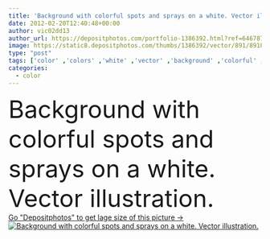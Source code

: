 ```yaml
---
title: 'Background with colorful spots and sprays on a white. Vector ill'
date: 2012-02-20T12:40:48+00:00
author: vic02dd13
author_url: https://depositphotos.com/portfolio-1386392.html?ref=64678756
image: https://static8.depositphotos.com/thumbs/1386392/vector/891/8918678/api_thumb_450.jpg?forcejpeg=true
type: "post"
tags: ['color' ,'colors' ,'white' ,'vector' ,'background' ,'colorful' ,'backgrounds' ,'on' ,'curve' ,'graphic' ,'element' ,'illustration' ,'design' ,'shape' ,'decorative' ,'art' ,'drop' ,'drip' ,'abstract' ,'form' ,'spray' ,'silhouette' ,'picture' ,'modern' ,'paint' ,'splash' ,'rainbow' ,'creative' ,'festival' ,'painted' ,'blot' ,'stain' ,'with' ,'stylization' ,'brush' ,'spot' ,'drawing' ,'clip' ,'web' ,'splashes' ,'clip art' ,'composition' ,'trace' ,'dots' ,'spots' ,'ill' ,'paints' ,'of' ,'a' ,'and' ]
categories: 
  - color
---
```

<div aling="center">
            <font size="60"> Background with colorful spots and sprays on a white. Vector illustration.</font>   
</div>
<div>
    <a href='https://static8.depositphotos.com/thumbs/1386392/vector/891/8918678/api_thumb_450.jpg?forcejpeg=true?ref=64678756' target=_blank > Go "Depositphotos" to get lage size of this picture ->
        <img href='https://static8.depositphotos.com/thumbs/1386392/vector/891/8918678/api_thumb_450.jpg?forcejpeg=true?ref=64678756' src='https://static8.depositphotos.com/1386392/891/v/950/depositphotos_8918678-stock-illustration-background-with-colorful-spots-and.jpg?forcejpeg=true' alt='Background with colorful spots and sprays on a white. Vector illustration.' >
    </a>
</div>
